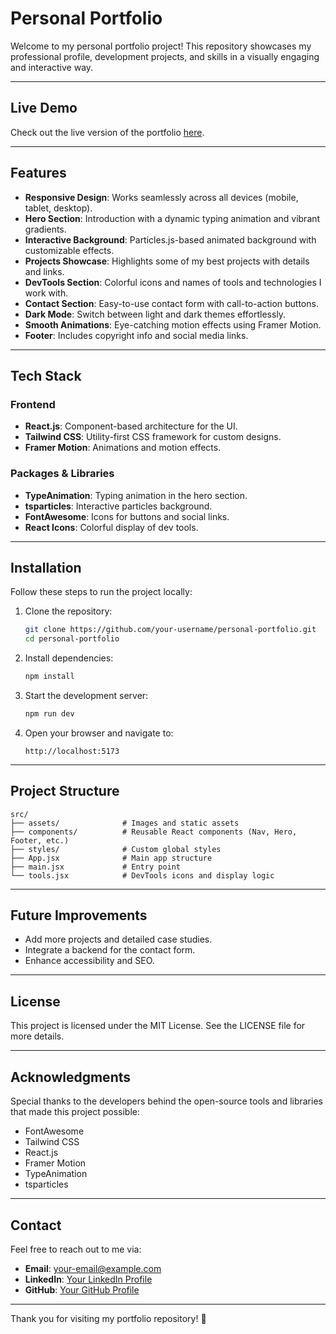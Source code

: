 # Personal Portfolio

Welcome to my personal portfolio project! This repository showcases my professional profile, development projects, and skills in a visually engaging and interactive way.

---

## Live Demo

Check out the live version of the portfolio [here](#).

---

## Features

- **Responsive Design**: Works seamlessly across all devices (mobile, tablet, desktop).
- **Hero Section**: Introduction with a dynamic typing animation and vibrant gradients.
- **Interactive Background**: Particles.js-based animated background with customizable effects.
- **Projects Showcase**: Highlights some of my best projects with details and links.
- **DevTools Section**: Colorful icons and names of tools and technologies I work with.
- **Contact Section**: Easy-to-use contact form with call-to-action buttons.
- **Dark Mode**: Switch between light and dark themes effortlessly.
- **Smooth Animations**: Eye-catching motion effects using Framer Motion.
- **Footer**: Includes copyright info and social media links.

---

## Tech Stack

### Frontend

- **React.js**: Component-based architecture for the UI.
- **Tailwind CSS**: Utility-first CSS framework for custom designs.
- **Framer Motion**: Animations and motion effects.

### Packages & Libraries

- **TypeAnimation**: Typing animation in the hero section.
- **tsparticles**: Interactive particles background.
- **FontAwesome**: Icons for buttons and social links.
- **React Icons**: Colorful display of dev tools.

---

## Installation

Follow these steps to run the project locally:

1. Clone the repository:

   ```bash
   git clone https://github.com/your-username/personal-portfolio.git
   cd personal-portfolio
   ```

2. Install dependencies:

   ```bash
   npm install
   ```

3. Start the development server:

   ```bash
   npm run dev
   ```

4. Open your browser and navigate to:
   ```
   http://localhost:5173
   ```

---

## Project Structure

```plaintext
src/
├── assets/              # Images and static assets
├── components/          # Reusable React components (Nav, Hero, Footer, etc.)
├── styles/              # Custom global styles
├── App.jsx              # Main app structure
├── main.jsx             # Entry point
└── tools.jsx            # DevTools icons and display logic
```

---

## Future Improvements

- Add more projects and detailed case studies.
- Integrate a backend for the contact form.
- Enhance accessibility and SEO.

---

## License

This project is licensed under the MIT License. See the LICENSE file for more details.

---

## Acknowledgments

Special thanks to the developers behind the open-source tools and libraries that made this project possible:

- FontAwesome
- Tailwind CSS
- React.js
- Framer Motion
- TypeAnimation
- tsparticles

---

## Contact

Feel free to reach out to me via:

- **Email**: [your-email@example.com](mailto:your-email@example.com)
- **LinkedIn**: [Your LinkedIn Profile](#)
- **GitHub**: [Your GitHub Profile](https://github.com/your-username)

---

Thank you for visiting my portfolio repository! 🌟
